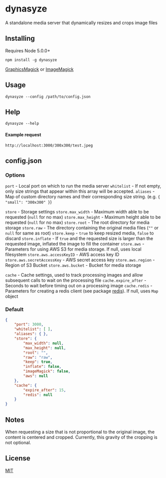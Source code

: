 # **dynasyze**
A standalone media server that dynamically resizes and crops image files

## Installing

Requires Node 5.0.0+

    npm install -g dynasyze
    
[GraphicsMagick](http://www.graphicsmagick.org/README.html) or [ImageMagick](http://www.imagemagick.org/script/binary-releases.php)
    
## Usage

    dynasyze --config /path/to/config.json
    
## Help
    
    dynasyze --help
    
#### Example request

    http://localhost:3000/300x300/test.jpeg

## config.json

### Options

`port` - Local port on which to run the media server
`whitelist` - If not empty, only size strings that appear within this array will be accepted.
`aliases` - Map of custom directory names and their corresponding size string. (e.g. `{ "small": "300x300" }`)

`store` - Storage settings
`store.max_width` - Maximum width able to be requested (`null` for no max)
`store.max_height` - Maximum height able to be requested (`null` for no max)
`store.root` - The root directory for media storage
`store.raw` - The directory containing the original media files (`""` or `null` for same as root)
`store.keep` - `true` to keep resized media, `false` to discard
`store.inflate` - If `true` and the requested size is larger than the requested image, inflated the image to fill the container
`store.aws` - Parameters for using AWS S3 for media storage.  If null, uses local filesystem
`store.aws.accessKeyID` - AWS access key ID
`store.aws.secretAccessKey` - AWS secret access key
`store.aws.region` - Region of S3 Bucket
`store.aws.bucket` - Bucket for media storage

`cache` - Cache settings, used to track processing images and allow subsequent calls to wait on the processing file
`cache.expire_after` - Seconds to wait before timing out on a processing image
`cache.redis` - Parameters for creating a redis client (see package [redis](https://www.npmjs.com/package/redis#rediscreateclient)).  If null, uses `Map` object

### Default
```json
{
    "port": 3000,
    "whitelist": [ ],
    "aliases": { },
    "store": {
        "max_width": null,
        "max_height": null,
        "root": "",
        "raw": "raw",
        "keep": true,
        "inflate": false,
        "imageMagick": false,
        "aws": null
    },
    "cache": {
        "expire_after": 15,
        "redis": null
    }
}
```

## Notes

When requesting a size that is not proportional to the original image, the content is centered and cropped.  Currently, this gravity of the cropping is not optional.

## License

[MIT](https://raw.githubusercontent.com/miketerpak/needs-params/master/LICENSE)